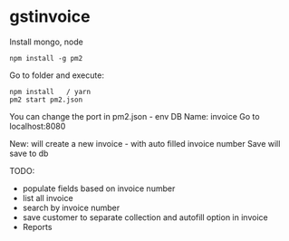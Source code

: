 # gstinvoice

Install mongo, node   

```
npm install -g pm2

```

Go to folder and execute:   

```
npm install   / yarn    
pm2 start pm2.json

```

You can change the port in pm2.json - env
DB Name: invoice
Go to localhost:8080


New: will create a new invoice - with auto filled invoice number
Save will save to db


TODO:    
- populate fields based on invoice number
- list all invoice
- search by invoice number
- save customer to separate collection and autofill option in invoice
- Reports
